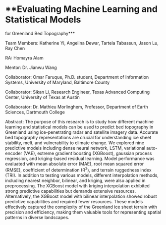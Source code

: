 
# **Evaluating Machine Learning and Statistical Models
for Greenland Bed Topography***

Team Members: Katherine Yi, Angelina Dewar, Tartela Tabassun, Jason Lu, Ray Chen


RA: Homayra Alam

Mentor: Dr. Jianwu Wang

Collaborator: Omar Faruque, Ph.D. student, Department of Information Systems, University of Maryland, Baltimore County

Collaborator: Sikan Li, Research Engineer, Texas Advanced Computing Center, University of Texas at Austin

Collaborator: Dr. Mathieu Morlinghem, Professor, Department of Earth Sciences, Dartmouth College

Abstract: 
The purpose of this research is to study how different machine learning and statistical models can be used to predict bed topography in Greenland using ice-penetrating radar and satellite imagery data. Accurate bed topography representations are crucial for understanding ice sheet stability, melt, and vulnerability to climate change. We explored nine predictive models including dense neural network, LSTM, variational auto-encoder (VAE), extreme gradient boosting (XGBoost), gaussian process regression, and kriging-based residual learning. Model performance was evaluated with mean absolute error (MAE), root mean squared error (RMSE), coefficient of determination (R$^2$), and terrain ruggedness index (TRI). In addition to testing various models, different interpolation methods, including nearest neighbor, bilinear, and kriging, were also applied in preprocessing. The XGBoost model with kriging interpolation exhibited strong predictive capabilities but demands extensive resources. Alternatively, the XGBoost model with bilinear interpolation showed robust predictive capabilities and required fewer resources. These models effectively captured the complexity of the Greenland ice sheet terrain with precision and efficiency, making them valuable tools for representing spatial patterns in diverse landscapes.
